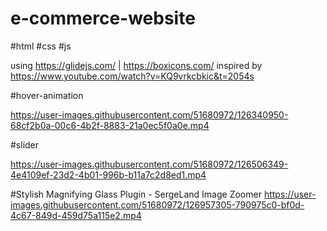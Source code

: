 





# e-commerce-website

#html #css #js 

using https://glidejs.com/ | https://boxicons.com/
inspired by https://www.youtube.com/watch?v=KQ9vrkcbkic&t=2054s

#hover-animation

https://user-images.githubusercontent.com/51680972/126340950-68cf2b0a-00c6-4b2f-8883-21a0ec5f0a0e.mp4

#slider

https://user-images.githubusercontent.com/51680972/126506349-4e4109ef-23d2-4b01-996b-b11a7c2d8ed1.mp4

#Stylish Magnifying Glass Plugin - SergeLand Image Zoomer
https://user-images.githubusercontent.com/51680972/126957305-790975c0-bf0d-4c67-849d-459d75a115e2.mp4
